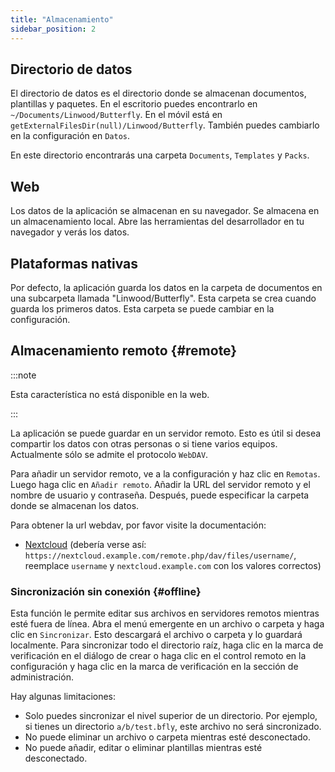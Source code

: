 ```yaml
---
title: "Almacenamiento"
sidebar_position: 2
---
```


## Directorio de datos

El directorio de datos es el directorio donde se almacenan documentos, plantillas y paquetes. En el escritorio puedes encontrarlo en `~/Documents/Linwood/Butterfly`. En el móvil está en `getExternalFilesDir(null)/Linwood/Butterfly`. También puedes cambiarlo en la configuración en `Datos`.

En este directorio encontrarás una carpeta `Documents`, `Templates` y `Packs`.

## Web

Los datos de la aplicación se almacenan en su navegador. Se almacena en un almacenamiento local. Abre las herramientas del desarrollador en tu navegador y verás los datos.

## Plataformas nativas

Por defecto, la aplicación guarda los datos en la carpeta de documentos en una subcarpeta llamada "Linwood/Butterfly". Esta carpeta se crea cuando guarda los primeros datos. Esta carpeta se puede cambiar en la configuración.

## Almacenamiento remoto {#remote}

:::note

Esta característica no está disponible en la web.

:::

La aplicación se puede guardar en un servidor remoto. Esto es útil si desea compartir los datos con otras personas o si tiene varios equipos. Actualmente sólo se admite el protocolo `WebDAV`.

Para añadir un servidor remoto, ve a la configuración y haz clic en `Remotas`. Luego haga clic en `Añadir remoto`. Añadir la URL del servidor remoto y el nombre de usuario y contraseña. Después, puede especificar la carpeta donde se almacenan los datos.

Para obtener la url webdav, por favor visite la documentación:

* [Nextcloud](https://docs.nextcloud.com/server/latest/user_manual/en/files/access_webdav.html) (debería verse así: `https://nextcloud.example.com/remote.php/dav/files/username/`, reemplace `username` y `nextcloud.example.com` con los valores correctos)

### Sincronización sin conexión {#offline}

Esta función le permite editar sus archivos en servidores remotos mientras esté fuera de línea. Abra el menú emergente en un archivo o carpeta y haga clic en `Sincronizar`. Esto descargará el archivo o carpeta y lo guardará localmente. Para sincronizar todo el directorio raíz, haga clic en la marca de verificación en el diálogo de crear o haga clic en el control remoto en la configuración y haga clic en la marca de verificación en la sección de administración.

Hay algunas limitaciones:

* Solo puedes sincronizar el nivel superior de un directorio. Por ejemplo, si tienes un directorio `a/b/test.bfly`, este archivo no será sincronizado.
* No puede eliminar un archivo o carpeta mientras esté desconectado.
* No puede añadir, editar o eliminar plantillas mientras esté desconectado.
